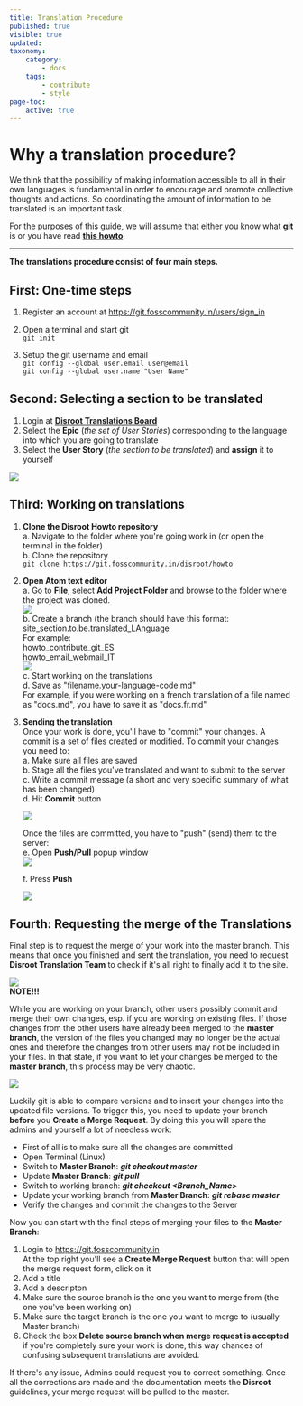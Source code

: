 ```yaml
---
title: Translation Procedure
published: true
visible: true
updated:
taxonomy:
    category:
        - docs
    tags:
        - contribute
        - style
page-toc:
    active: true
---
```

# Why a translation procedure?
We think that the possibility of making information accessible to all in their own languages is fundamental in order to encourage and promote collective thoughts and actions. So coordinating the amount of information to be translated is an important task.

For the purposes of this guide, we will assume that either you know what **git** is or you have read [**this howto**](https://howto.disroot.org/en/contribute/git/how-to-use-git).

---

**The translations procedure consist of four main steps.**

## First: One-time steps
1. Register an account at https://git.fosscommunity.in/users/sign_in
2. Open a terminal and start git<br>
`git init`<br>

3. Setup the git username and email<br>
`git config --global user.email user@email`<br>
`git config --global user.name "User Name"`<br>


## Second: Selecting a section to be translated
1. Login at [**Disroot Translations Board**](https://board.disroot.org/project/fede-disroot-translations/timeline)
2. Select the **Epic** (*the set of User Stories*) corresponding to the language into which you are going to translate
3. Select the **User Story** (*the section to be translated*) and **assign** it to yourself<br>

![](en/assign.gif)

## Third: Working on translations
1. **Clone the Disroot Howto repository**<br>
    a. Navigate to the folder where you're going work in (or open the terminal in the folder)<br>
    b. Clone the repository<br>
    `git clone https://git.fosscommunity.in/disroot/howto`
2. **Open Atom text editor**<br>
    a. Go to **File**, select **Add Project Folder** and browse to the folder where the project was cloned.<br>
![](en/atom_interface1.png)<br>
    b. Create a branch (the branch should have this format: site_section.to.be.translated_LAnguage<br>
    For example:<br>
    howto_contribute_git_ES<br>
    howto_email_webmail_IT<br>![](en/branch_01.gif)<br>
    c. Start working on the translations<br>
    d. Save as "filename.your-language-code.md"<br>
    For example, if you were working on a french translation of a file named as "docs.md", you have to save it as "docs.fr.md"

3. **Sending the translation**<br>
    Once your work is done, you'll have to "commit" your changes. A commit is a set of files created or modified. To commit your changes you need to:<br>
    a. Make sure all files are saved<br>
    b. Stage all the files you've translated and want to submit to the server<br>
    c. Write a commit message (a short and very specific summary of what has been changed)<br>
    d. Hit **Commit** button<br>

    ![](en/commit.gif)<br>

    Once the files are committed, you have to "push" (send) them to the server:<br>
    e. Open **Push/Pull** popup window<br>
![](en/pull_push.png)<br>

    f. Press **Push**<br>

    ![](en/push.gif)<br>

## Fourth: Requesting the merge of the Translations
Final step is to request the merge of your work into the master branch. This means that once you finished and sent the translation, you need to request **Disroot Translation Team** to check if it's all right to finally add it to the site.<br>

![](en/note.png) <br>**NOTE!!!**

While you are working on your branch, other users possibly commit and merge their own changes, esp. if you are working on existing files. If those changes from the other users have already been merged to the **master branch**, the version of the files you changed may no longer be the actual ones and therefore the changes from other users may not be included in your files. In that state, if you want to let your changes be merged to the **master branch**, this process may be very chaotic.

![](en/git-merge_chaos.gif)

Luckily git is able to compare versions and to insert your changes into the updated file versions. To trigger this, you need to update your branch **before** you **Create** a **Merge Request**. By doing this you will spare the admins and yourself a lot of needless work:

 - First of all is to make sure all the changes are committed
 - Open Terminal (Linux)
 - Switch to **Master Branch**: ***git checkout master***
 - Update **Master Branch**: ***git pull***
 - Switch to working branch: ***git checkout <Branch_Name>***
 - Update your working branch from **Master Branch**: ***git rebase master***
 - Verify the changes and commit the changes to the Server

Now you can start with the final steps of merging your files to the **Master Branch**:

1. Login to https://git.fosscommunity.in<br>
    At the top right you'll see a **Create Merge Request** button that will open the merge request form, click on it
2. Add a title
3. Add a descripton
4. Make sure the source branch is the one you want to merge from (the one you've been working on)
5. Make sure the target branch is the one you want to merge to (usually Master branch)
6. Check the box **Delete source branch when merge request is accepted** if you're completely sure your work is done, this way chances of confusing subsequent translations are avoided.

If there's any issue, Admins could request you to correct something. Once all the corrections are made and the documentation meets the **Disroot** guidelines, your merge request will be pulled to the master.
